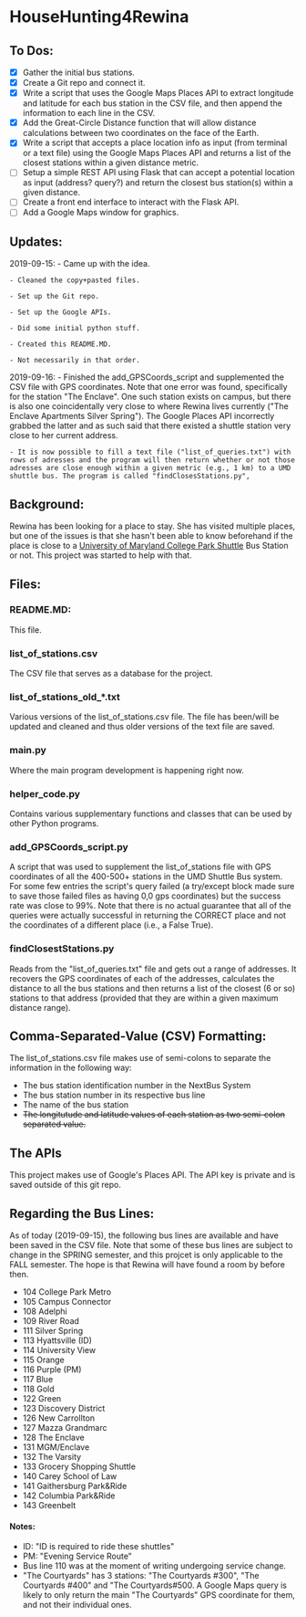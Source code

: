 
# HouseHunting4Rewina

## To Dos:

- [x] Gather the initial bus stations.
- [x] Create a Git repo and connect it.
- [x] Write a script that uses the Google Maps Places API to extract longitude and latitude for each bus station in the CSV file, and then append the information to each line in the CSV. 
- [x] Add the Great-Circle Distance function that will allow distance calculations between two coordinates on the face of the Earth.
- [x] Write a script that accepts a place location info as input (from terminal or a text file) using the Google Maps Places API and returns a list of the closest stations within a given distance metric. 
- [ ] Setup a simple REST API using Flask that can accept a potential location as input (address? query?) and return the closest bus station(s) within a given distance.
- [ ] Create a front end interface to interact with the Flask API.
- [ ] Add a Google Maps window for graphics.

## Updates:

2019-09-15:
    - Came up with the idea.

    - Cleaned the copy+pasted files.
 
    - Set up the Git repo.
 
    - Set up the Google APIs.
 
    - Did some initial python stuff.
 
    - Created this README.MD.
 
    - Not necessarily in that order.

2019-09-16:
    - Finished the add_GPSCoords_script and supplemented the CSV file with GPS coordinates. Note that one error was found, specifically for the station "The Enclave". One such station exists on campus, but there is also one coincidentally very close to where Rewina lives currently ("The Enclave Apartments Silver Spring"). The Google Places API incorrectly grabbed the latter and as such said that there existed a shuttle station very close to her current address.

    - It is now possible to fill a text file ("list_of_queries.txt") with rows of adresses and the program will then return whether or not those adresses are close enough within a given metric (e.g., 1 km) to a UMD shuttle bus. The program is called "findClosesStations.py",


## Background:
Rewina has been looking for a place to stay. She has visited multiple places, but one of the issues is that she hasn't been able to know beforehand if the place is close to a [University of Maryland College Park Shuttle](https://transportation.umd.edu/) Bus Station or not. This project was started to help with that.

## Files:

### README.MD:
This file.

### list_of_stations.csv
The CSV file that serves as a database for the project.

### list_of_stations_old_*.txt
Various versions of the list_of_stations.csv file. The file has been/will be updated and cleaned and thus older versions of the text file are saved.

### main.py
Where the main program development is happening right now.

### helper_code.py
Contains various supplementary functions and classes that can be used by other Python programs.

### add_GPSCoords_script.py
A script that was used to supplement the list_of_stations file with GPS coordinates of all the 400-500+ stations in the UMD Shuttle Bus system. For some few entries the script's query failed (a try/except block made sure to save those failed files as having 0,0 gps coordinates) but the success rate was close to 99%. Note that there is no actual guarantee that all of the queries were actually successful in returning the CORRECT place and not the coordinates of a different place (i.e., a False True).

### findClosestStations.py
Reads from the "list_of_queries.txt" file and gets out a range of addresses. It recovers the GPS coordinates of each of the addresses, calculates the distance to all the bus stations and then returns a list of the closest (6 or so) stations to that address (provided that they are within a given maximum distance range).

## Comma-Separated-Value (CSV) Formatting:

The list_of_stations.csv file makes use of semi-colons to separate the information in the following way:

- The bus station identification number in the NextBus System
- The bus station number in its respective bus line 
- The name of the bus station
- ~~The longitutude and latitude values of each station as two semi-colon separated value.~~

## The APIs
This project makes use of Google's Places API. The API key is private and is saved outside of this git repo.


## Regarding the Bus Lines:
As of today (2019-09-15), the following bus lines are available and have been saved in the CSV file. Note that some of these bus lines are subject to change in the SPRING semester, and this projcet is only applicable to the FALL semester. The hope is that Rewina will have found a room by before then.

- 104 College Park Metro
- 105 Campus Connector
- 108 Adelphi
- 109 River Road
- 111 Silver Spring
- 113 Hyattsville (ID)
- 114 University View 
- 115 Orange
- 116 Purple (PM)
- 117 Blue
- 118 Gold
- 122 Green
- 123 Discovery District
- 126 New Carrollton
- 127 Mazza Grandmarc
- 128 The Enclave
- 131 MGM/Enclave
- 132 The Varsity
- 133 Grocery Shopping Shuttle
- 140 Carey School of Law
- 141 Gaithersburg Park&Ride
- 142 Columbia Park&Ride
- 143 Greenbelt


#### Notes:
- ID: "ID is required to ride these shuttles"
- PM: "Evening Service Route"
- Bus line 110 was at the moment of writing undergoing service change.
- "The Courtyards" has 3 stations: "The Courtyards \#300", "The Courtyards \#400" and "The Courtyards\#500. A Google Maps query is likely to only return the main "The Courtyards" GPS coordinate for them, and not their individual ones.